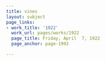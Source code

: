 ```yaml
---
title: vines
layout: subject
page_links:
- work_title: '1922'
  work_url: pages/works/1922
  page_title: Friday, April  7, 1922
  page_anchor: page-1992

---
```

